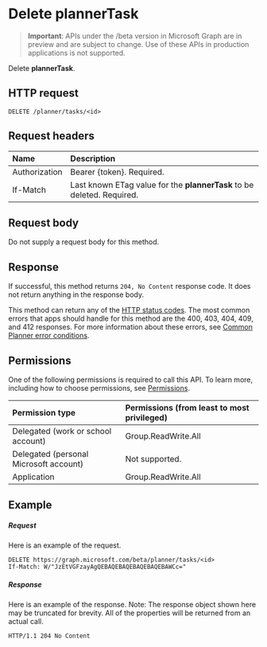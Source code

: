 # Delete plannerTask

> **Important**: APIs under the /beta version in Microsoft Graph are in preview and are subject to change. Use of these APIs in production applications is not supported.

Delete **plannerTask**.
## HTTP request
<!-- { "blockType": "ignored" } -->
```http
DELETE /planner/tasks/<id>
```
## Request headers
| Name       | Description|
|:---------------|:----------|
| Authorization  | Bearer {token}. Required. |
| If-Match  | Last known ETag value for the **plannerTask** to be deleted. Required.|

## Request body
Do not supply a request body for this method.

## Response

If successful, this method returns `204, No Content` response code. It does not return anything in the response body.

This method can return any of the [HTTP status codes](../../../concepts/errors.md). The most common errors that apps should handle for this method are the 400, 403, 404, 409, and 412 responses. For more information about these errors, see [Common Planner error conditions](../resources/planner_overview.md#common-planner-error-conditions).

## Permissions
One of the following permissions is required to call this API. To learn more, including how to choose permissions, see [Permissions](../../../concepts/permissions_reference.md).

|Permission type      | Permissions (from least to most privileged)              | 
|:--------------------|:---------------------------------------------------------| 
|Delegated (work or school account) | Group.ReadWrite.All    | 
|Delegated (personal Microsoft account) | Not supported.    | 
|Application | Group.ReadWrite.All | 

## Example
##### Request
Here is an example of the request.
<!-- {
  "blockType": "request",
  "name": "delete_plannertask"
}-->
```http
DELETE https://graph.microsoft.com/beta/planner/tasks/<id>
If-Match: W/"JzEtVGFzayAgQEBAQEBAQEBAQEBAQEBAWCc="
```
##### Response
Here is an example of the response. Note: The response object shown here may be truncated for brevity. All of the properties will be returned from an actual call.
<!-- {
  "blockType": "response",
  "truncated": true
} -->
```http
HTTP/1.1 204 No Content
```

<!-- uuid: 8fcb5dbc-d5aa-4681-8e31-b001d5168d79
2015-10-25 14:57:30 UTC -->
<!-- {
  "type": "#page.annotation",
  "description": "Delete plannerTask",
  "keywords": "",
  "section": "documentation",
  "tocPath": ""
}-->